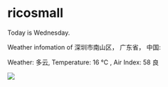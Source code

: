 # ricosmall

Today is Wednesday.

Weather infomation of 深圳市南山区， 广东省， 中国: 

Weather: 多云, Temperature: 16 ℃ , Air Index: 58 良

<img src="https://github-readme-stats.vercel.app/api?username=ricosmall&show_icons=true" />
